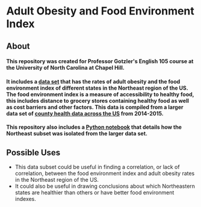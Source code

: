 # Adult Obesity and Food Environment Index
## About
#### This repository was created for Professor Gotzler's English 105 course at the University of North Carolina at Chapel Hill. 
#### It includes a [data set](https://github.com/morganbligh/english105adultobesity/blob/main/Northeast_subset%20(1).csv) that has the rates of adult obesity and the food environment index of different states in the Northeast region of the US. The food environment index is a measure of accessibility to healthy food, this includes distance to grocery stores containing healthy food as well as cost barriers and other factors. This data is compiled from a larger data set of [county health data across the US](https://github.com/morganbligh/english105adultobesity/blob/main/CountyHealthData_2014-2015.csv) from 2014-2015. 
#### This repository also includes a [Python notebook](https://github.com/morganbligh/english105adultobesity/blob/main/CountyHeatlhData.ipynb) that details how the Northeast subset was isolated from the larger data set.
## Possible Uses
- This data subset could be useful in finding a correlation, or lack of correlation, between the food environment index and adult obesity rates in the Northeast region of the US.
- It could also be useful in drawing conclusions about which Northeastern states are healthier than others or have better food environment indexes.
